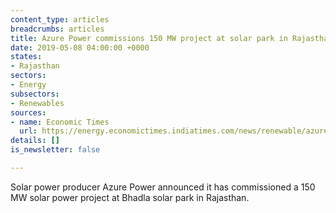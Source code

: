 ```yaml
---
content_type: articles
breadcrumbs: articles
title: Azure Power commissions 150 MW project at solar park in Rajasthan
date: 2019-05-08 04:00:00 +0000
states:
- Rajasthan
sectors:
- Energy
subsectors:
- Renewables
sources:
- name: Economic Times
  url: https://energy.economictimes.indiatimes.com/news/renewable/azure-power-commissions-150-mw-solar-project-in-rajasthan/69099360
details: []
is_newsletter: false

---
```

Solar power producer Azure Power announced it has commissioned a 150 MW solar power project at Bhadla solar park in Rajasthan.
